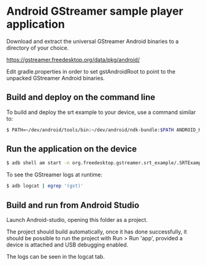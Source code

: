 # Android GStreamer sample player application

Download and extract the universal GStreamer Android binaries to
a directory of your choice.

<https://gstreamer.freedesktop.org/data/pkg/android/>

Edit gradle.properties in order to set gstAndroidRoot to point to the
unpacked GStreamer Android binaries.

## Build and deploy on the command line

To build and deploy the srt example to your device, use a command similar to:

```bash
$ PATH=~/dev/android/tools/bin:~/dev/android/ndk-bundle:$PATH ANDROID_HOME="$HOME/dev/android/" ./gradlew installDebug
```

## Run the application on the device

```bash
$ adb shell am start -n org.freedesktop.gstreamer.srt_example/.SRTExample
```

To see the GStreamer logs at runtime:

```bash
$ adb logcat | egrep '(gst)'
```

## Build and run from Android Studio

Launch Android-studio, opening this folder as a project.

The project should build automatically, once it has done successfully,
it should be possible to run the project with Run > Run 'app', provided
a device is attached and USB debugging enabled.

The logs can be seen in the logcat tab.
